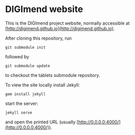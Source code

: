 DIGImend website
================

This is the DIGImend project website, normally accessible at [http://digimend.github.io](http://digimend.github.io).

After cloning this repository, run

    git submodule init

followed by

    git submodule update

to checkout the tablets submodule repository.

To view the site locally install Jekyll:

    gem install jekyll

start the server:

    jekyll serve

and open the printed URL (usually [http://0.0.0.0:4000/](http://0.0.0.0:4000/)).
